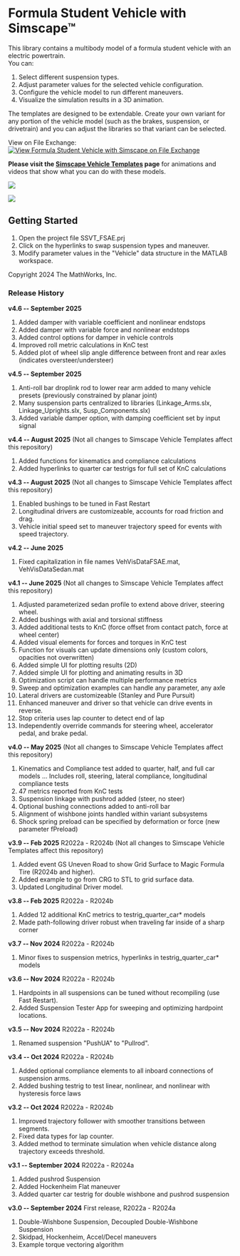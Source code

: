 # **​​Formula Student Vehicle with Simscape&trade;**

This library contains a multibody model of a formula student vehicle 
with an electric powertrain.  
You can:

   1. Select different suspension types.
   2. Adjust parameter values for the selected vehicle configuration.
   3. Configure the vehicle model to run different maneuvers.
   4. Visualize the simulation results in a 3D animation.

The templates are designed to be extendable. Create your own variant for any portion 
of the vehicle model (such as the brakes, suspension, or drivetrain) and you can 
adjust the libraries so that variant can be selected.

View on File Exchange:  [![View Formula Student Vehicle with Simscape on File Exchange](https://www.mathworks.com/matlabcentral/images/matlab-file-exchange.svg)](https://www.mathworks.com/matlabcentral/fileexchange/172279-formula-student-vehicle-with-simscape)  

**Please visit the [Simscape Vehicle Templates](https://www.mathworks.com/solutions/physical-modeling/simscape-vehicle-templates.html) page** for animations and videos that show what you can do with these models.

![](Scripts_Data/Overview/Simscape_Vehicle_Templates_FSAE_animation.png)

![](Scripts_Data/Overview/Simscape_Vehicle_Templates_FSAE_model.png)

## **Getting Started**
1. Open the project file SSVT\_FSAE.prj 
2. Click on the hyperlinks to swap suspension types and maneuver. 
3. Modify parameter values in the "Vehicle" data structure in the MATLAB workspace.

Copyright 2024 The MathWorks, Inc.
 
### **Release History**
**v4.6  -- September 2025**
1. Added damper with variable coefficient and nonlinear endstops
2. Added damper with variable force and nonlinear endstops
3. Added control options for damper in vehicle controls
4. Improved roll metric calculations in KnC test
5. Added plot of wheel slip angle difference between front and rear axles (indicates oversteer/understeer)

**v4.5  -- September 2025**
1. Anti-roll bar droplink rod to lower rear arm added to many vehicle presets (previously constrained by planar joint)
2. Many suspension parts centralized to libraries (Linkage_Arms.slx, Linkage_Uprights.slx, Susp_Components.slx)
3. Added variable damper option, with damping coefficient set by input signal

**v4.4  -- August 2025**
(Not all changes to Simscape Vehicle Templates affect this repository)
1. Added functions for kinematics and compliance calculations
2. Added hyperlinks to quarter car testrigs for full set of KnC calculations

**v4.3  -- August 2025**
(Not all changes to Simscape Vehicle Templates affect this repository)
1. Enabled bushings to be tuned in Fast Restart
2. Longitudinal drivers are customizeable, accounts for road friction and drag.
3. Vehicle initial speed set to maneuver trajectory speed for events with speed trajectory.

**v4.2  -- June 2025**
1. Fixed capitalization in file names VehVisDataFSAE.mat, VehVisDataSedan.mat

**v4.1  -- June 2025**
(Not all changes to Simscape Vehicle Templates affect this repository)
1.  Adjusted parameterized sedan profile to extend above driver, steering wheel.
2.  Added bushings with axial and torsional stiffness
3.  Added additional tests to KnC (force offset from contact patch, force at wheel center)
4.  Added visual elements for forces and torques in KnC test
5.  Function for visuals can update dimensions only (custom colors, opacities not overwritten)
6.  Added simple UI for plotting results (2D)
7.  Added simple UI for plotting and animating results in 3D
8.  Optimization script can handle multiple performance metrics
9.  Sweep and optimization examples can handle any parameter, any axle
10. Lateral drivers are customizeable (Stanley and Pure Pursuit)
11. Enhanced maneuver and driver so that vehicle can drive events in reverse. 
12. Stop criteria uses lap counter to detect end of lap
13. Independently override commands for steering wheel, accelerator pedal, and brake pedal.

**v4.0  -- May 2025**
(Not all changes to Simscape Vehicle Templates affect this repository)
1.  Kinematics and Compliance test added to quarter, half, and full car models
... Includes roll, steering, lateral compliance, longitudinal compliance tests
2.  47 metrics reported from KnC tests
3.  Suspension linkage with pushrod added (steer, no steer)
4. Optional bushing connections added to anti-roll bar
5. Alignment of wishbone joints handled within variant subsystems
6. Shock spring preload can be specified by deformation or force (new parameter fPreload)

**v3.9  -- Feb 2025**  R2022a - R2024b
(Not all changes to Simscape Vehicle Templates affect this repository)
1.  Added event GS Uneven Road to show Grid Surface to Magic Formula Tire (R2024b and higher).
2.  Added example to go from CRG to STL to grid surface data.
3.  Updated Longitudinal Driver model.

**v3.8  -- Feb 2025**  R2022a - R2024b
1.  Added 12 additional KnC metrics to testrig_quarter_car* models 
2.  Made path-following driver robust when traveling far inside of a sharp corner 

**v3.7  -- Nov 2024**  R2022a - R2024b
1.  Minor fixes to suspension metrics, hyperlinks in testrig_quarter_car* models 

**v3.6  -- Nov 2024**  R2022a - R2024b
1.  Hardpoints in all suspensions can be tuned without recompiling (use Fast Restart).
2.  Added Suspension Tester App for sweeping and optimizing hardpoint locations.

**v3.5  -- Nov 2024**  R2022a - R2024b
1.  Renamed suspension "PushUA" to "Pullrod".

**v3.4  -- Oct 2024**  R2022a - R2024b
1.  Added optional compliance elements to all inboard connections of suspension arms.
2.  Added bushing testrig to test linear, nonlinear, and nonlinear with hysteresis force laws

**v3.2  -- Oct 2024**  R2022a - R2024b
1.  Improved trajectory follower with smoother transitions between segments.
2.  Fixed data types for lap counter. 
3.  Added method to terminate simulation when vehicle distance along trajectory exceeds threshold. 

**v3.1 -- September 2024** R2022a - R2024a
1. Added pushrod Suspension
2. Added Hockenheim Flat maneuver
3. Added quarter car testrig for double wishbone and pushrod suspension

**v3.0 -- September 2024**
First release, R2022a - R2024a
1. Double-Wishbone Suspension, Decoupled Double-Wishbone Suspension
2. Skidpad, Hockenheim, Accel/Decel maneuvers
3. Example torque vectoring algorithm 


